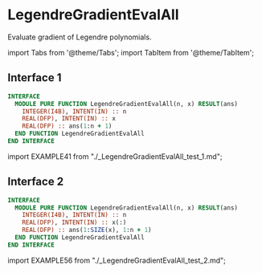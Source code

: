 # LegendreGradientEvalAll

Evaluate gradient of Legendre polynomials.

import Tabs from '@theme/Tabs';
import TabItem from '@theme/TabItem';

## Interface 1

<Tabs>
<TabItem value="interface" label="܀ Interface" default>

```fortran
INTERFACE
  MODULE PURE FUNCTION LegendreGradientEvalAll(n, x) RESULT(ans)
    INTEGER(I4B), INTENT(IN) :: n
    REAL(DFP), INTENT(IN) :: x
    REAL(DFP) :: ans(1:n + 1)
  END FUNCTION LegendreGradientEvalAll
END INTERFACE
```

</TabItem>

<TabItem value="example" label="️܀ See example">

import EXAMPLE41 from "./_LegendreGradientEvalAll_test_1.md";

<EXAMPLE41 />

</TabItem>

<TabItem value="close" label="↢ ">

</TabItem>
</Tabs>

## Interface 2

<Tabs>
<TabItem value="interface" label="܀ Interface" default>

```fortran
INTERFACE
  MODULE PURE FUNCTION LegendreGradientEvalAll(n, x) RESULT(ans)
    INTEGER(I4B), INTENT(IN) :: n
    REAL(DFP), INTENT(IN) :: x(:)
    REAL(DFP) :: ans(1:SIZE(x), 1:n + 1)
  END FUNCTION LegendreGradientEvalAll
END INTERFACE
```

</TabItem>

<TabItem value="example" label="️܀ See example">

import EXAMPLE56 from "./_LegendreGradientEvalAll_test_2.md";

<EXAMPLE56 />

</TabItem>

<TabItem value="close" label="↢ ">

</TabItem>
</Tabs>
